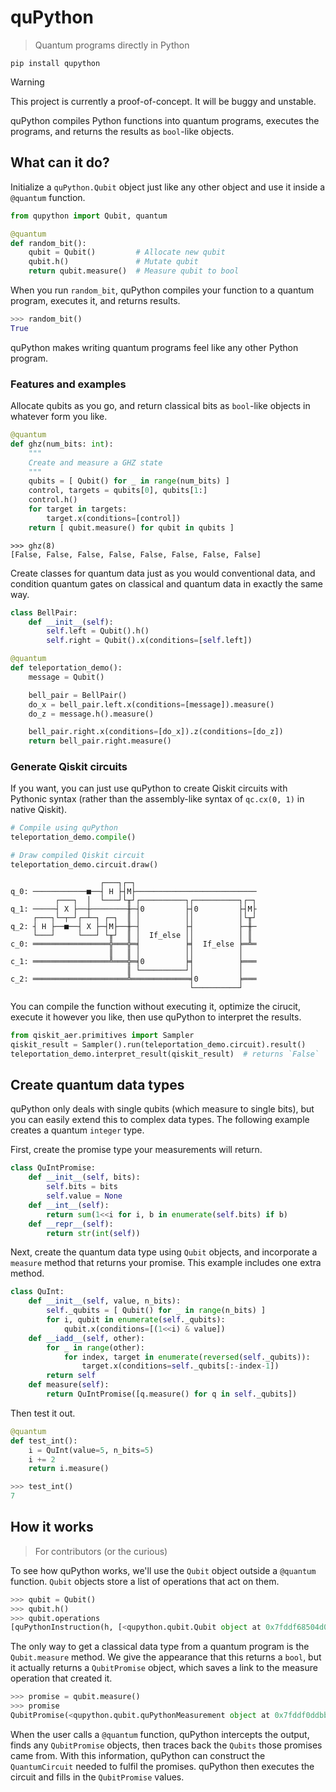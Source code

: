 # quPython

> Quantum programs directly in Python 

```
pip install qupython
```

> [!WARNING]  
> This project is currently a proof-of-concept. It will be buggy and unstable.

quPython compiles Python functions into quantum programs, executes the
programs, and returns the results as `bool`-like objects.

## What can it do?

Initialize a `quPython.Qubit` object just like any other object and use it
inside a `@quantum` function.

```python
from qupython import Qubit, quantum

@quantum
def random_bit():
    qubit = Qubit()         # Allocate new qubit
    qubit.h()               # Mutate qubit
    return qubit.measure()  # Measure qubit to bool
```

When you run `random_bit`, quPython compiles your function to a quantum
program, executes it, and returns results.

```python
>>> random_bit()
True
```

quPython makes writing quantum programs feel like any other Python program.

### Features and examples

Allocate qubits as you go, and return classical bits as `bool`-like objects in
whatever form you like.

```python
@quantum
def ghz(num_bits: int):
    """
    Create and measure a GHZ state
    """
    qubits = [ Qubit() for _ in range(num_bits) ]
    control, targets = qubits[0], qubits[1:]
    control.h()
    for target in targets:
        target.x(conditions=[control])
    return [ qubit.measure() for qubit in qubits ]
```

```
>>> ghz(8)
[False, False, False, False, False, False, False, False]
```

Create classes for quantum data just as you would conventional data, and
condition quantum gates on classical and quantum data in exactly the same way.

```python
class BellPair:
    def __init__(self):
        self.left = Qubit().h()
        self.right = Qubit().x(conditions=[self.left])

@quantum
def teleportation_demo():
    message = Qubit()

    bell_pair = BellPair()
    do_x = bell_pair.left.x(conditions=[message]).measure()
    do_z = message.h().measure()

    bell_pair.right.x(conditions=[do_x]).z(conditions=[do_z])
    return bell_pair.right.measure()
```

### Generate Qiskit circuits

If you want, you can just use quPython to create Qiskit circuits with Pythonic
syntax (rather than the assembly-like syntax of `qc.cx(0, 1)` in native
Qiskit).

```python
# Compile using quPython
teleportation_demo.compile()

# Draw compiled Qiskit circuit
teleportation_demo.circuit.draw()
```

```
                    ┌───┐┌─┐                           
q_0: ────────────■──┤ H ├┤M├───────────────────────────
          ┌───┐  │  └───┘└╥┘┌──────────┐┌──────────┐┌─┐
q_1: ─────┤ X ├──┼────────╫─┤0         ├┤0         ├┤M├
     ┌───┐└─┬─┘┌─┴─┐ ┌─┐  ║ │          ││          │└╥┘
q_2: ┤ H ├──■──┤ X ├─┤M├──╫─┤          ├┤          ├─╫─
     └───┘     └───┘ └╥┘  ║ │  If_else ││          │ ║ 
c_0: ═════════════════╬═══╬═╡          ╞╡  If_else ╞═╩═
                      ║   ║ │          ││          │   
c_1: ═════════════════╩═══╬═╡0         ╞╡          ╞═══
                          ║ └──────────┘│          │   
c_2: ═════════════════════╩═════════════╡0         ╞═══
                                        └──────────┘   
```

You can compile the function without executing it, optimize the cirucit,
execute it however you like, then use quPython to interpret the results.

```python
from qiskit_aer.primitives import Sampler
qiskit_result = Sampler().run(teleportation_demo.circuit).result()
teleportation_demo.interpret_result(qiskit_result)  # returns `False`
```

## Create quantum data types

quPython only deals with single qubits (which measure to single bits), but you
can easily extend this to complex data types. The following example creates a
quantum `integer` type.

First, create the promise type your measurements will return.

```python
class QuIntPromise:
    def __init__(self, bits):
        self.bits = bits
        self.value = None
    def __int__(self):
        return sum(1<<i for i, b in enumerate(self.bits) if b)
    def __repr__(self):
        return str(int(self))
```

Next, create the quantum data type using `Qubit` objects, and incorporate a
`measure` method that returns your promise. This example includes one extra
method.

```python
class QuInt:
    def __init__(self, value, n_bits):
        self._qubits = [ Qubit() for _ in range(n_bits) ]
        for i, qubit in enumerate(self._qubits):
            qubit.x(conditions=[(1<<i) & value])
    def __iadd__(self, other):
        for _ in range(other):
            for index, target in enumerate(reversed(self._qubits)):
                target.x(conditions=self._qubits[:-index-1])
        return self
    def measure(self):
        return QuIntPromise([q.measure() for q in self._qubits])
```

Then test it out.

```python
@quantum
def test_int():
    i = QuInt(value=5, n_bits=5)
    i += 2
    return i.measure()

>>> test_int()
7
```

## How it works

> For contributors (or the curious)

To see how quPython works, we'll use the `Qubit` object outside a `@quantum`
function. `Qubit` objects store a list of operations that act on them.

```python
>>> qubit = Qubit()
>>> qubit.h()
>>> qubit.operations
[quPythonInstruction(h, [<qupython.qubit.Qubit object at 0x7fddf68504d0>])]
```

The only way to get a classical data type from a quantum program is the
`Qubit.measure` method. We give the appearance that this returns a `bool`, but
it actually returns a `QubitPromise` object, which saves a link to the measure
operation that created it.

```python
>>> promise = qubit.measure()
>>> promise
QubitPromise(<qupython.qubit.quPythonMeasurement object at 0x7fddf0ddbbd0>)
```

When the user calls a `@quantum` function, quPython intercepts the output,
finds any `QubitPromise` objects, then traces back the `Qubits` those promises
came from. With this information, quPython can construct the `QuantumCircuit`
needed to fulfil the promises. quPython then executes the circuit and fills in
the `QubitPromise` values.
